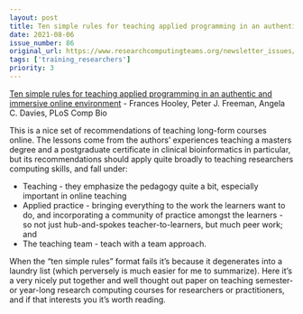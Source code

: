```yaml
---
layout: post
title: Ten simple rules for teaching applied programming in an authentic and immersive online environment - Frances Hooley, Peter J. Freeman, Angela C. Davies, PLoS Comp Bio
date: 2021-08-06
issue_number: 86
original_url: https://www.researchcomputingteams.org/newsletter_issues/0086
tags: ['training_researchers']
priority: 3
---
```


<!-- markdownlint-disable MD033 -->
<!-- markdownlint-disable MD041 -->
<!-- markdownlint-disable MD049 -->

[Ten simple rules for teaching applied programming in an authentic and immersive online environment](https://journals.plos.org/ploscompbiol/article?id=10.1371%2Fjournal.pcbi.1009184) - Frances Hooley, Peter J. Freeman, Angela C. Davies, PLoS Comp Bio

This is a nice set of recommendations of teaching long-form courses online.  The lessons come from the authors’ experiences teaching a masters degree and a postgraduate certificate in clinical bioinformatics in particular, but its recommendations should apply quite broadly to teaching researchers computing skills, and fall under:

- Teaching - they emphasize the pedagogy quite a bit, especially important in online teaching
- Applied practice - bringing everything to the work the learners want to do, and incorporating a community of practice amongst the learners - so not just hub-and-spokes teacher-to-learners, but much peer work; and
- The teaching team - teach with a team approach.

When the “ten simple rules” format fails it’s because it degenerates into a laundry list (which perversely is much easier for me to summarize).  Here it’s a very nicely put together and well thought out paper on teaching semester- or year-long research computing courses for researchers or practitioners, and if that interests you it’s worth reading.
